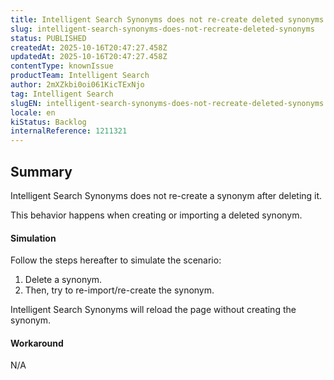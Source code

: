 ```yaml
---
title: Intelligent Search Synonyms does not re-create deleted synonyms
slug: intelligent-search-synonyms-does-not-recreate-deleted-synonyms
status: PUBLISHED
createdAt: 2025-10-16T20:47:27.458Z
updatedAt: 2025-10-16T20:47:27.458Z
contentType: knownIssue
productTeam: Intelligent Search
author: 2mXZkbi0oi061KicTExNjo
tag: Intelligent Search
slugEN: intelligent-search-synonyms-does-not-recreate-deleted-synonyms
locale: en
kiStatus: Backlog
internalReference: 1211321
---
```


## Summary


Intelligent Search Synonyms does not re-create a synonym after deleting it.

This behavior happens when creating or importing a deleted synonym.



#### Simulation


Follow the steps hereafter to simulate the scenario:


1. Delete a synonym.
2. Then, try to re-import/re-create the synonym.

Intelligent Search Synonyms will reload the page without creating the synonym.



#### Workaround


N/A




